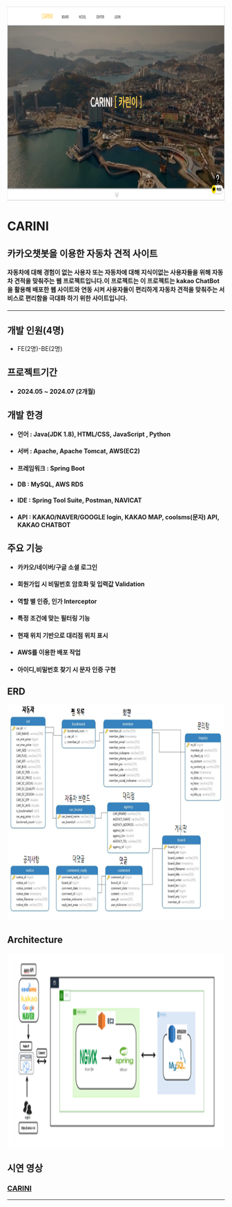 <img src=CARINI.png width=850 height=450>    

# CARINI  
## 카카오챗봇을 이용한 자동차 견적 사이트
#### 자동차에 대해 경험이 없는 사용자 또는 자동차에 대해 지식이없는 사용자들을 위해 자동차 견적을 맞춰주는 웹 프로젝트입니다.이 프로젝트는 이 프로젝트는 kakao ChatBot을 활용해 배포한 웹 사이트와 연동 시켜 사용자들이 편리하게 자동차 견적을 맞춰주는 서비스로 편리함을 극대화 하기 위한 사이트입니다.   
---
## 개발 인원(4명)
* FE(2명)-BE(2명)   

## 프로젝트기간
* #### 2024.05 ~ 2024.07 (2개월)    

## 개발 한경   
* #### 언어 :        Java(JDK 1.8), HTML/CSS, JavaScript , Python
* #### 서버 :        Apache, Apache Tomcat, AWS(EC2)
* #### 프레임워크 : Spring Boot
* #### DB :          MySQL, AWS RDS 
* #### IDE :         Spring Tool Suite, Postman, NAVICAT  
* #### API :         KAKAO/NAVER/GOOGLE login, KAKAO MAP, coolsms(문자) API, KAKAO CHATBOT    

## 주요 기능   
* #### 카카오/네이버/구글 소셜 로그인
* #### 회원가입 시 비밀번호 암호화 및 입력값 Validation
* #### 역할 별 인증, 인가 Interceptor
* #### 특정 조건에 맞는 필터링 기능
* #### 현재 위치 기반으로 대리점 위치 표시
* #### AWS를 이용한 배포 작업
* #### 아이디,비밀번호 찾기 시 문자 인증 구현 

## ERD 
<img src=ERD.png width=850 height=500>    

## Architecture 
<img src=Architecture.png width=850 height=450>    


## 시연 영상
### [CARINI][github]  
---

 [github]: https://www.youtube.com/watch?v=cUUzv21YXpY
